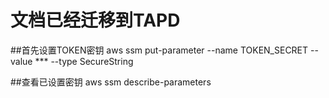 # 文档已经迁移到TAPD

##首先设置TOKEN密钥
aws ssm put-parameter --name TOKEN_SECRET --value *** --type SecureString

##查看已设置密钥
aws ssm describe-parameters